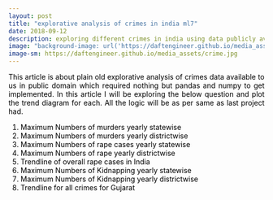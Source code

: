 ```yaml
---
layout: post
title: "explorative analysis of crimes in india ml7"
date: 2018-09-12
description: exploring different crimes in india using data publicly available about it.
image: "background-image: url('https://daftengineer.github.io/media_assets/crime.jpg');"
image-sm: https://daftengineer.github.io/media_assets/crime.jpg
---
```


<div style="color:black;"><p></p>
 <p style="text-align:justify;">This article is about plain old explorative analysis of crimes data available to us in public domain which required nothing but pandas and numpy to get implemented. In this article I will be exploring the below question and plot the trend diagram for each. All the logic will be as per same as last project had.</p>
 <ol>
  <li>Maximum Numbers of murders yearly statewise</li>
  <li>Maximum Numbers of murders yearly districtwise</li>
  <li>Maximum Numbers of rape cases yearly statewise</li>
  <li>Maximum Numbers of rape yearly districtwise</li>
  <li>Trendline of overall rape cases in India</li>
  <li>Maximum Numbers of Kidnapping yearly statewise</li>
  <li>Maximum Numbers of Kidnapping yearly districtwise</li>
  <li>Trendline for all crimes for Gujarat</li>
 </ol>
 <p style="text-align:justify;"></p>
 <p style="text-align:justify;"></p>
 <p style="text-align:justify;"></p>
 </div>

